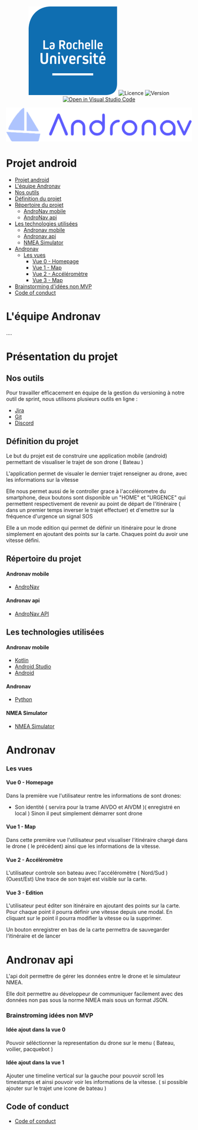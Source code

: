 <div align="center">

![Logo de mon projet](./img/logo_univ.png)
![Licence](https://img.shields.io/badge/licence-MIT-green.svg)
![Version](https://img.shields.io/badge/version-0.0.1-blue.svg)
[![Open in Visual Studio Code](https://img.shields.io/badge/Open%20in-VS%20Code-blue?logo=visual-studio-code)](https://vscode.dev/github.com/andronavlabs/andronavlabs)

</div>

!['Andronav Logo'](./img/andronav.png)
# Projet android

- [Projet android](#projet-android)
- [L'équipe Andronav](#léquipe-andronav)
- [Nos outils](#nos-outils)
- [Définition du projet](#définition-du-projet)
- [Répertoire du projet](#répertoire-du-projet)
  - [AndroNav mobile](#andronav-mobile)
  - [AndroNav api](#andronav-api)
- [Les technologies utilisées](#les-technologies-utilisées)
  - [Andronav mobile](#andronav-mobile)
  - [Andronav api](#andronav-api)
  - [NMEA Simulator](#nmea-simulator)
- [Andronav](#andronav)
    - [Les vues](#les-vues)
        - [Vue 0 - Homepage](#vue-0---homepage)
        - [Vue 1 - Map](#vue-1---map)
        - [Vue 2 - Accéléromètre](#vue-2---accelerometre)
        - [Vue 3 - Map](#vue-3---edition)
- [Brainstorming d'idées non MVP](#brainstorming-didées-non-mvp)
- [Code of conduct](#code-of-conduct)

# L'équipe Andronav

....


# Présentation du projet


## Nos outils

Pour travailler efficacement en équipe de la gestion du versioning à notre outil de sprint, nous utilisons plusieurs outils en ligne :

- [Jira](https://dev-mobile-2023.atlassian.net/jira/software/projects/PDMD/boards/1)
- [Git](https://git-scm.com/)
- [Discord](https://discord.com/)



## Définition du projet


Le but du projet est de construire une application mobile (android) permettant de visualiser le trajet de son drone ( Bateau )

L'application permet de visualer  le dernier trajet renseigner au drone, avec les informations sur la vitesse

Elle nous permet aussi de le controller grace à l'accélérometre du smartphone, deux boutons sont disponible un "HOME" et "URGENCE" qui permettent respectivement de revenir au point de départ de l'itinéraire ( dans un premier temps inverser le trajet effectuer) et d'emettre sur la fréquence d'urgence un signal SOS 

Elle a un mode edition qui permet de définir un itinéraire pour le drone simplement en ajoutant des points sur la carte.
Chaques point du avoir une vitesse défini.


## Répertoire du projet

#### Andronav mobile

- [AndroNav](https://github.com/andronavlabs/andronav)

#### Andronav api

- [AndroNav API](https://github.com/andronavlabs/andronav-api)

## Les technologies utilisées
#### Andronav mobile

- [Kotlin](https://kotlinlang.org/)
- [Android Studio](https://developer.android.com/studio)
- [Android](https://www.android.com/)

#### Andronav

- [Python](https://www.python.org/)

#### NMEA Simulator

- [NMEA Simulator](https://github.com/panaaj/nmeasimulator/releases/tag/v1.4.2)


# Andronav
### Les vues

#### Vue 0 - Homepage

Dans la première vue l'utilisateur rentre les informations de sont drones:
- Son identité ( servira pour la trame AIVDO et AIVDM )( enregistré en local )
Sinon il peut simplement démarrer sont drone

#### Vue 1 - Map

Dans cette première vue l'utilisateur peut visualiser l'itinéraire chargé dans le drone ( le précédent) ainsi que les informations de la vitesse. 

#### Vue 2 - Accéléromètre

L'utilisateur controle son bateau avec l'accéléromètre ( Nord/Sud ) (Ouest/Est)
Une trace de son trajet est visible sur la carte.


#### Vue 3 - Edition

L'utilisateur peut éditer son itinéraire en ajoutant des points sur la carte.
Pour chaque point il pourra définir une vitesse depuis une modal. En cliquant sur le point il pourra modifier la vitesse ou la supprimer. 

Un bouton enregistrer en bas de la carte permettra de sauvegarder l'itinéraire et de lancer 


# Andronav api

L'api doit permettre de gérer les données entre le drone et le simulateur NMEA.

Elle doit permettre au développeur de communiquer facilement avec des données non pas sous la norme NMEA mais sous un format JSON. 


### Brainstroming idées non MVP

####  Idée ajout dans la vue 0

Pouvoir séléctionner la representation du drone sur le menu ( Bateau, voilier, pacquebot )

#### Idée ajout dans la vue 1 

Ajouter une timeline  vertical sur la gauche pour pouvoir scroll les timestamps et ainsi pouvoir voir les informations de la vitesse.
( si possible ajouter sur le trajet une icone de bateau ) 


## Code of conduct

- [Code of conduct](./CODE_OF_CONDUCT.md)